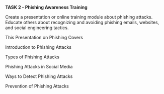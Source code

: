 **TASK 2 - Phishing Awareness Training**

Create a presentation or online training module about phishing attacks.
Educate others about recognizing and avoiding phishing emails, websites, and social engineering tactics.

This Presentation on Phishing Covers

Introduction to Phishing Attacks

Types of Phishing Attacks

Phishing Attacks in Social Media

Ways to Detect Phishing Attacks

Prevention of Phishing Attacks
